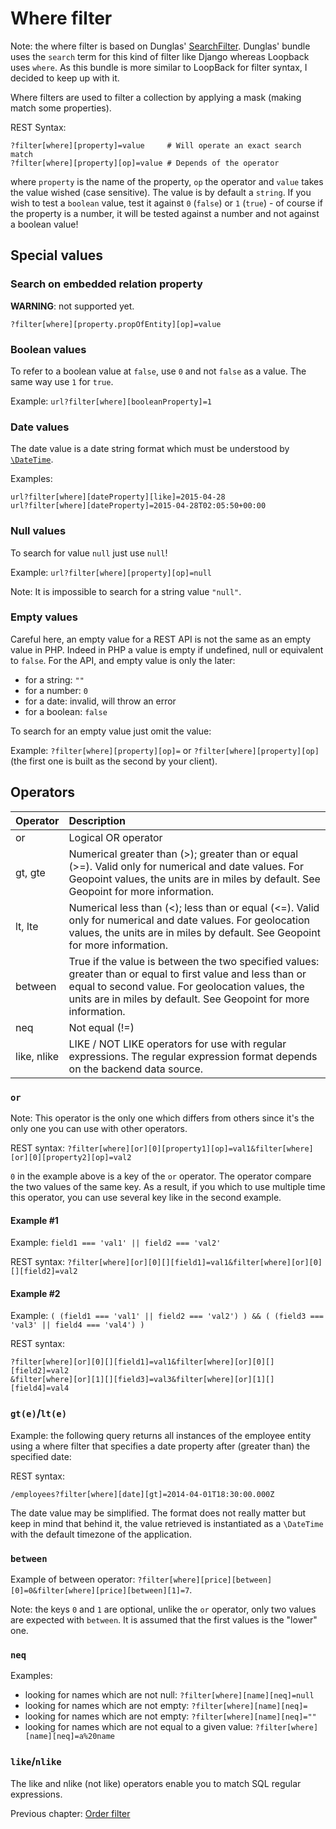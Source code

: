 # Where filter

Note: the where filter is based on Dunglas' [SearchFilter](https://github.com/dunglas/DunglasApiBundle/blob/master/Doctrine/Orm/Filter/SearchFilter.php). Dunglas' bundle uses the `search` term for this kind of filter like Django whereas Loopback uses `where`. As this bundle is more similar to LoopBack for filter syntax, I decided to keep up with it.

Where filters are used to filter a collection by applying a mask (making match some properties).

REST Syntax:

```
?filter[where][property]=value     # Will operate an exact search match
?filter[where][property][op]=value # Depends of the operator
```

where `property` is the name of the property, `op` the operator and `value` takes the value wished (case sensitive). The value is by default a `string`. If you wish to test a `boolean` value, test it against `0` (`false`) or `1` (`true`) - of course if the property is a number, it will be tested against a number and not against a boolean value!


## Special values

### Search on embedded relation property

**WARNING**: not supported yet.

```
?filter[where][property.propOfEntity][op]=value
```

### Boolean values

To refer to a boolean value at `false`, use `0` and not `false` as a value. The same way use `1` for `true`.

Example: `url?filter[where][booleanProperty]=1`

### Date values

The date value is a date string format which must be understood by [`\DateTime`](http://php.net/manual/fr/datetime.construct.php).

Examples:

```
url?filter[where][dateProperty][like]=2015-04-28
url?filter[where][dateProperty]=2015-04-28T02:05:50+00:00
```

### Null values

To search for value `null` just use `null`!

Example: `url?filter[where][property][op]=null`

Note: It is impossible to search for a string value `"null"`.

### Empty values

Careful here, an empty value for a REST API is not the same as an empty value in PHP. Indeed in PHP a value is empty if undefined, null or equivalent to `false`. For the API, and empty value is only the later:
* for a string: `""`
* for a number: `0`
* for a date: invalid, will throw an error
* for a boolean: `false`

To search for an empty value just omit the value:

Example: `?filter[where][property][op]=` or `?filter[where][property][op]` (the first one is built as the second by
your client).

## Operators

| Operator | Description |
|----------|:-------------|
| or | Logical OR operator |
| gt, gte | Numerical greater than (>); greater than or equal (>=). Valid only for numerical and date values. For Geopoint values, the units are in miles by default. See Geopoint for more information. |
| lt, lte | Numerical less than (<); less than or equal (<=). Valid only for numerical and date values. For geolocation values, the units are in miles by default. See Geopoint for more information. |
| between | True if the value is between the two specified values: greater than or equal to first value and less than or equal to second value. For geolocation values, the units are in miles by default. See Geopoint for more information. |
| neq | Not equal (!=) |
| like, nlike | LIKE / NOT LIKE operators for use with regular expressions. The regular expression format depends on the backend data source. |

### `or`

Note: This operator is the only one which differs from others since it's the only one you can use with other operators.

REST syntax: `?filter[where][or][0][property1][op]=val1&filter[where][or][0][property2][op]=val2`

`0` in the example above is a key of the `or` operator. The operator compare the two values of the same key. As a result, if you which to use multiple time this operator, you can use several key like in the second example.

#### Example #1

Example: `field1 === 'val1' || field2 === 'val2'`

REST syntax: `?filter[where][or][0][][field1]=val1&filter[where][or][0][][field2]=val2`

#### Example #2

Example: `( (field1 === 'val1' || field2 === 'val2') ) && ( (field3 === 'val3' || field4 === 'val4') )`

REST syntax:

```
?filter[where][or][0][][field1]=val1&filter[where][or][0][][field2]=val2
&filter[where][or][1][][field3]=val3&filter[where][or][1][][field4]=val4
```

### `gt(e)`/`lt(e)`

Example: the following query returns all instances of the employee entity using a where filter that specifies a date property after (greater than) the specified date:

REST syntax:

`/employees?filter[where][date][gt]=2014-04-01T18:30:00.000Z`

The date value may be simplified. The format does not really matter but keep in mind that behind it, the value retrieved is instantiated as a `\DateTime` with the default timezone of the application.

### `between`

Example of between operator: `?filter[where][price][between][0]=0&filter[where][price][between][1]=7`.

Note: the keys `0` and `1` are optional, unlike the `or` operator, only two values are expected with `between`. It is
 assumed that the first values is the "lower" one.

### `neq`

Examples:
* looking for names which are not null: `?filter[where][name][neq]=null`
* looking for names which are not empty: `?filter[where][name][neq]=`
* looking for names which are not empty: `?filter[where][name][neq]=""`
* looking for names which are not equal to a given value: `?filter[where][name][neq]=a%20name`

### `like`/`nlike`

The like and nlike (not like) operators enable you to match SQL regular expressions.

Previous chapter: [Order filter](order-filter.md)
